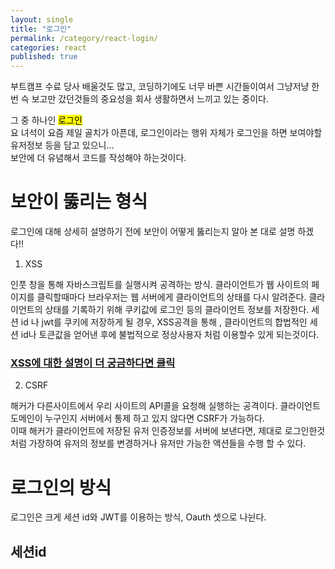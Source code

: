 ```yaml
---
layout: single
title: "로그인"
permalink: /category/react-login/
categories: react
published: true
---
```


부트캠프 수료 당사 배울것도 많고, 코딩하기에도 너무 바쁜 시간들이여서 그냥저냥 한번 슥 보고만 갔던것들의 중요성을 회사 생활하면서 느끼고 있는 중이다.

그 중 하나인 <mark>로그인</mark>  
요 녀석이 요즘 제일 골치가 아픈데, 로그인이라는 행위 자체가 로그인을 하면 보여야할 유저정보 등을 담고 있으니...  
보안에 더 유념해서 코드를 작성해야 하는것이다.

# 보안이 뚫리는 형식

로그인에 대해 상세히 설명하기 전에 보안이 어떻게 뚫리는지 알아 본 대로 설명 하겠다!!

1. XSS

인풋 창을 통해 자바스크립트를 실행시켜 공격하는 방식.
클라이언트가 웹 사이트의 페이지를 클릭할때마다 브라우저는 웹 서버에게 클라이언트의 상태를 다시 알려준다. 클라이언트의 상태를 기록하기 위해 쿠키값에 로그인 등의 클라이언트 정보를 저장한다. 세션 id 나 jwt를 쿠키에 저장하게 될 경우, XSS공격을 통해 , 클라이언트의 합법적인 세션 id나 토큰값을 얻어낸 후에 불법적으로 정상사용자 처럼 이용할수 있게 되는것이다.

### [XSS에 대한 설명이 더 궁금하다면 클릭 ](http://blog.plura.io/?p=7614)

2. CSRF

해커가 다른사이트에서 우리 사이트의 API콜을 요청해 실행하는 공격이다. 클라이언트 도메인이 누구인지 서버에서 통제 하고 있지 않다면 CSRF가 가능하다.  
이때 해커가 클라이언트에 저장된 유저 인증정보를 서버에 보낸다면, 제대로 로그인한것처럼 가장하여 유저의 정보를 변경하거나 유저만 가능한 액션들을 수행 할 수 있다.

# 로그인의 방식

로그인은 크게 세션 id와 JWT를 이용하는 방식, Oauth 셋으로 나뉜다.

## 세션id

